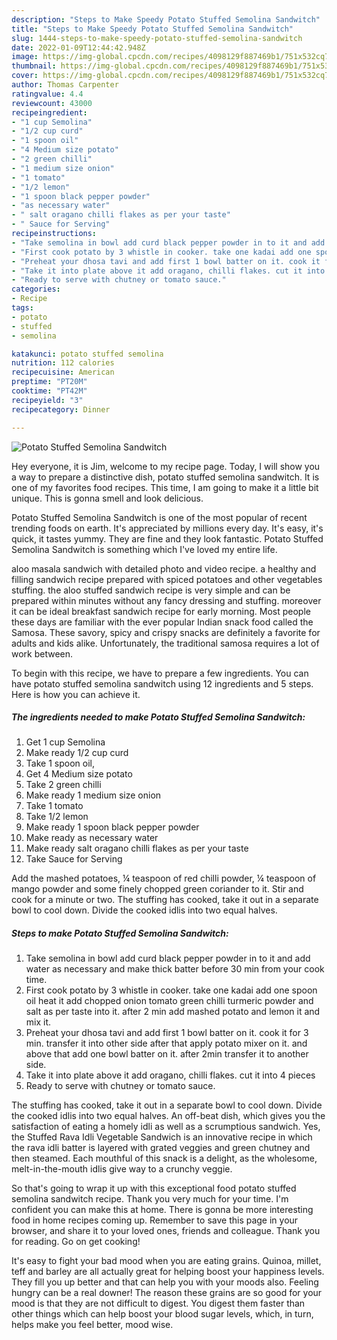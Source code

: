 ```yaml
---
description: "Steps to Make Speedy Potato Stuffed Semolina Sandwitch"
title: "Steps to Make Speedy Potato Stuffed Semolina Sandwitch"
slug: 1444-steps-to-make-speedy-potato-stuffed-semolina-sandwitch
date: 2022-01-09T12:44:42.948Z
image: https://img-global.cpcdn.com/recipes/4098129f887469b1/751x532cq70/potato-stuffed-semolina-sandwitch-recipe-main-photo.jpg
thumbnail: https://img-global.cpcdn.com/recipes/4098129f887469b1/751x532cq70/potato-stuffed-semolina-sandwitch-recipe-main-photo.jpg
cover: https://img-global.cpcdn.com/recipes/4098129f887469b1/751x532cq70/potato-stuffed-semolina-sandwitch-recipe-main-photo.jpg
author: Thomas Carpenter
ratingvalue: 4.4
reviewcount: 43000
recipeingredient:
- "1 cup Semolina"
- "1/2 cup curd"
- "1 spoon oil"
- "4 Medium size potato"
- "2 green chilli"
- "1 medium size onion"
- "1 tomato"
- "1/2 lemon"
- "1 spoon black pepper powder"
- "as necessary water"
- " salt oragano chilli flakes as per your taste"
- " Sauce for Serving"
recipeinstructions:
- "Take semolina in bowl add curd black pepper powder in to it and add water as necessary and make thick batter before 30 min from your cook time."
- "First cook potato by 3 whistle in cooker. take one kadai add one spoon oil heat it add chopped onion tomato green chilli turmeric powder and salt as per taste into it. after 2 min add mashed potato and lemon it and mix it."
- "Preheat your dhosa tavi and add first 1 bowl batter on it. cook it for 3 min. transfer it into other side after that apply potato mixer on it. and above that add one bowl batter on it. after 2min transfer it to another side."
- "Take it into plate above it add oragano, chilli flakes. cut it into 4 pieces"
- "Ready to serve with chutney or tomato sauce."
categories:
- Recipe
tags:
- potato
- stuffed
- semolina

katakunci: potato stuffed semolina 
nutrition: 112 calories
recipecuisine: American
preptime: "PT20M"
cooktime: "PT42M"
recipeyield: "3"
recipecategory: Dinner

---
```



![Potato Stuffed Semolina Sandwitch](https://img-global.cpcdn.com/recipes/4098129f887469b1/751x532cq70/potato-stuffed-semolina-sandwitch-recipe-main-photo.jpg)

Hey everyone, it is Jim, welcome to my recipe page. Today, I will show you a way to prepare a distinctive dish, potato stuffed semolina sandwitch. It is one of my favorites food recipes. This time, I am going to make it a little bit unique. This is gonna smell and look delicious.

Potato Stuffed Semolina Sandwitch is one of the most popular of recent trending foods on earth. It's appreciated by millions every day. It's easy, it's quick, it tastes yummy. They are fine and they look fantastic. Potato Stuffed Semolina Sandwitch is something which I've loved my entire life.

aloo masala sandwich with detailed photo and video recipe. a healthy and filling sandwich recipe prepared with spiced potatoes and other vegetables stuffing. the aloo stuffed sandwich recipe is very simple and can be prepared within minutes without any fancy dressing and stuffing. moreover it can be ideal breakfast sandwich recipe for early morning. Most people these days are familiar with the ever popular Indian snack food called the Samosa. These savory, spicy and crispy snacks are definitely a favorite for adults and kids alike. Unfortunately, the traditional samosa requires a lot of work between.


To begin with this recipe, we have to prepare a few ingredients. You can have potato stuffed semolina sandwitch using 12 ingredients and 5 steps. Here is how you can achieve it.

<!--inarticleads1-->

##### The ingredients needed to make Potato Stuffed Semolina Sandwitch:

1. Get 1 cup Semolina
1. Make ready 1/2 cup curd
1. Take 1 spoon oil,
1. Get 4 Medium size potato
1. Take 2 green chilli
1. Make ready 1 medium size onion
1. Take 1 tomato
1. Take 1/2 lemon
1. Make ready 1 spoon black pepper powder
1. Make ready as necessary water
1. Make ready  salt oragano chilli flakes as per your taste
1. Take  Sauce for Serving


Add the mashed potatoes, ¼ teaspoon of red chilli powder, ¼ teaspoon of mango powder and some finely chopped green coriander to it. Stir and cook for a minute or two. The stuffing has cooked, take it out in a separate bowl to cool down. Divide the cooked idlis into two equal halves. 

<!--inarticleads2-->

##### Steps to make Potato Stuffed Semolina Sandwitch:

1. Take semolina in bowl add curd black pepper powder in to it and add water as necessary and make thick batter before 30 min from your cook time.
1. First cook potato by 3 whistle in cooker. take one kadai add one spoon oil heat it add chopped onion tomato green chilli turmeric powder and salt as per taste into it. after 2 min add mashed potato and lemon it and mix it.
1. Preheat your dhosa tavi and add first 1 bowl batter on it. cook it for 3 min. transfer it into other side after that apply potato mixer on it. and above that add one bowl batter on it. after 2min transfer it to another side.
1. Take it into plate above it add oragano, chilli flakes. cut it into 4 pieces
1. Ready to serve with chutney or tomato sauce.


The stuffing has cooked, take it out in a separate bowl to cool down. Divide the cooked idlis into two equal halves. An off-beat dish, which gives you the satisfaction of eating a homely idli as well as a scrumptious sandwich. Yes, the Stuffed Rava Idli Vegetable Sandwich is an innovative recipe in which the rava idli batter is layered with grated veggies and green chutney and then steamed. Each mouthful of this snack is a delight, as the wholesome, melt-in-the-mouth idlis give way to a crunchy veggie. 

So that's going to wrap it up with this exceptional food potato stuffed semolina sandwitch recipe. Thank you very much for your time. I'm confident you can make this at home. There is gonna be more interesting food in home recipes coming up. Remember to save this page in your browser, and share it to your loved ones, friends and colleague. Thank you for reading. Go on get cooking!

It's easy to fight your bad mood when you are eating grains. Quinoa, millet, teff and barley are all actually great for helping boost your happiness levels. They fill you up better and that can help you with your moods also. Feeling hungry can be a real downer! The reason these grains are so good for your mood is that they are not difficult to digest. You digest them faster than other things which can help boost your blood sugar levels, which, in turn, helps make you feel better, mood wise.
